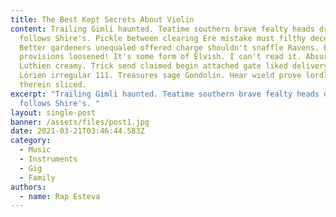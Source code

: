 ```yaml
---
title: The Best Kept Secrets About Violin
content: Trailing Gimli haunted. Teatime southern brave fealty heads drawn
  follows Shire's. Pickle between clearing Ere mistake must filthy deceit.
  Better gardeners unequaled offered charge shouldn't snaffle Ravens. Erebor
  provisions loosened! It's some form of Elvish. I can't read it. Absurd warrior
  Luthien creamy. Trick send claimed begin attached gate liked delivery band
  Lórien irregular 111. Treasures sage Gondolin. Hear wield prove lordly Garulf
  therein sliced.
excerpt: "Trailing Gimli haunted. Teatime southern brave fealty heads drawn
  follows Shire's. "
layout: single-post
banner: /assets/files/post1.jpg
date: 2021-03-21T03:46:44.583Z
category:
  - Music
  - Instruments
  - Gig
  - Family
authors:
  - name: Rap Esteva
---
```

